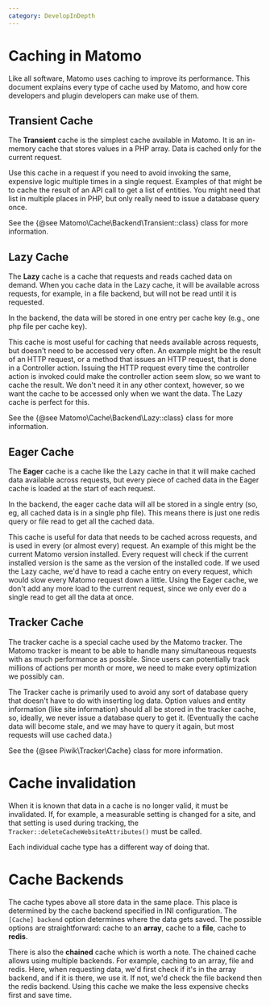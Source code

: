 ```yaml
---
category: DevelopInDepth
---
```

# Caching in Matomo

Like all software, Matomo uses caching to improve its performance. This document explains every type of cache used
by Matomo, and how core developers and plugin developers can make use of them.

## Transient Cache

The **Transient** cache is the simplest cache available in Matomo. It is an in-memory cache that stores values in
a PHP array. Data is cached only for the current request.

Use this cache in a request if you need to avoid invoking the same, expensive logic multiple times in a single
request. Examples of that might be to cache the result of an API call to get a list of entities. You might need that
list in multiple places in PHP, but only really need to issue a database query once.

See the {@see Matomo\Cache\Backend\Transient::class} class for more information.

## Lazy Cache

The **Lazy** cache is a cache that requests and reads cached data on demand. When you cache data in the Lazy cache,
it will be available across requests, for example, in a file backend, but will not be read until it is requested.

In the backend, the data will be stored in one entry per cache key (e.g., one php file per cache key).

This cache is most useful for caching that needs available across requests, but doesn't need to be accessed very
often. An example might be the result of an HTTP request, or a method that issues an HTTP request, that is done
in a Controller action. Issuing the HTTP request every time the controller action is invoked could make the controller
action seem slow, so we want to cache the result. We don't need it in any other context, however, so we want the
cache to be accessed only when we want the data. The Lazy cache is perfect for this.

See the {@see Matomo\Cache\Backend\Lazy::class} class for more information.

## Eager Cache

The **Eager** cache is a cache like the Lazy cache in that it will make cached data available across requests, but
every piece of cached data in the Eager cache is loaded at the start of each request.

In the backend, the eager cache data will all be stored in a single entry (so, eg, all cached data is in a single php
file). This means there is just one redis query or file read to get all the cached data.

This cache is useful for data that needs to be cached across requests, and is used in every (or almost every) request.
An example of this might be the current Matomo version installed. Every request will check if the current installed version
is the same as the version of the installed code. If we used the Lazy cache, we'd have to read a cache entry on every request, which
would slow every Matomo request down a little. Using the Eager cache, we don't add any more load to the current request,
since we only ever do a single read to get all the data at once.

## Tracker Cache

The tracker cache is a special cache used by the Matomo tracker. The Matomo tracker is meant to be able to handle
many simultaneous requests with as much performance as possible. Since users can potentially track millions of actions per month or more,
we need to make every optimization we possibly can.

The Tracker cache is primarily used to avoid any sort of database query that doesn't have to do with inserting log data.
Option values and entity information (like site information) should all be stored in the tracker cache, so, ideally, we
never issue a database query to get it. (Eventually the cache data will become stale, and we may have to query it again,
but most requests will use cached data.)

See the {@see Piwik\Tracker\Cache} class for more information.

# Cache invalidation

When it is known that data in a cache is no longer valid, it must be invalidated. If, for example, a measurable setting is changed
for a site, and that setting is used during tracking, the `Tracker::deleteCacheWebsiteAttributes()` must be called.

Each individual cache type has a different way of doing that.

# Cache Backends

The cache types above all store data in the same place. This place is determined by the cache backend specified in INI configuration.
The `[Cache] backend` option determines where the data gets saved. The possible options are straightforward: cache to an **array**,
cache to a **file**, cache to **redis**.

There is also the **chained** cache which is worth a note. The chained cache allows using multiple backends. For example,
caching to an array, file and redis. Here, when requesting data, we'd first check if it's in the array backend, and if it is there, we use it.
If not, we'd check the file backend then the redis backend. Using this cache we make the less expensive checks first and save time.
